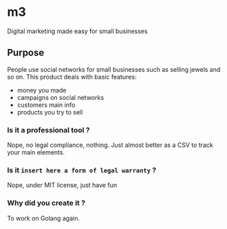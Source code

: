 # m3

Digital marketing made easy for small businesses

## Purpose 

People use social networks for small businesses such as selling jewels and so on. 
This product deals with basic features: 
* money you made
* campaigns on social networks
* customers main info 
* products you try to sell

### Is it a professional tool ? 

Nope, no legal compliance, nothing. 
Just almost better as a CSV to track your main elements. 

### Is it `insert here a form of legal warranty` ? 

Nope, under MIT license, just have fun 

### Why did you create it ? 

To work on Golang again. 
